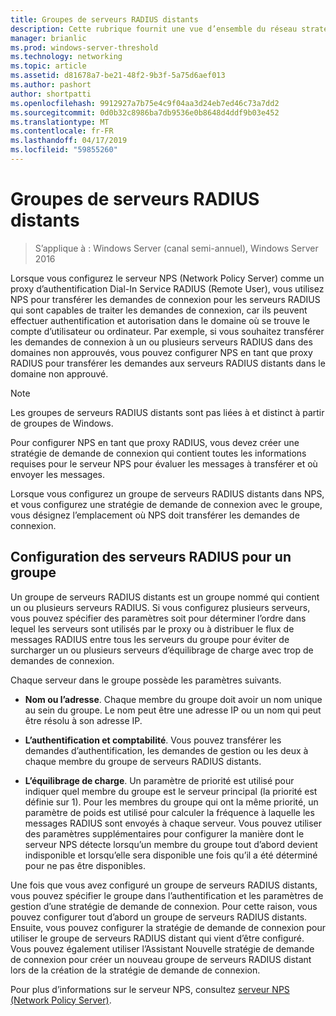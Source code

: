 ```yaml
---
title: Groupes de serveurs RADIUS distants
description: Cette rubrique fournit une vue d’ensemble du réseau stratégie serveur RADIUS groupes de serveurs distants dans Windows Server 2016.
manager: brianlic
ms.prod: windows-server-threshold
ms.technology: networking
ms.topic: article
ms.assetid: d81678a7-be21-48f2-9b3f-5a75d6aef013
ms.author: pashort
author: shortpatti
ms.openlocfilehash: 9912927a7b75e4c9f04aa3d24eb7ed46c73a7dd2
ms.sourcegitcommit: 0d0b32c8986ba7db9536e0b8648d4ddf9b03e452
ms.translationtype: MT
ms.contentlocale: fr-FR
ms.lasthandoff: 04/17/2019
ms.locfileid: "59855260"
---
```

# <a name="remote-radius-server-groups"></a>Groupes de serveurs RADIUS distants

>S’applique à : Windows Server (canal semi-annuel), Windows Server 2016

Lorsque vous configurez le serveur NPS (Network Policy Server) comme un proxy d’authentification Dial-In Service RADIUS (Remote User), vous utilisez NPS pour transférer les demandes de connexion pour les serveurs RADIUS qui sont capables de traiter les demandes de connexion, car ils peuvent effectuer authentification et autorisation dans le domaine où se trouve le compte d’utilisateur ou ordinateur. Par exemple, si vous souhaitez transférer les demandes de connexion à un ou plusieurs serveurs RADIUS dans des domaines non approuvés, vous pouvez configurer NPS en tant que proxy RADIUS pour transférer les demandes aux serveurs RADIUS distants dans le domaine non approuvé.

>[!NOTE]
>Les groupes de serveurs RADIUS distants sont pas liées à et distinct à partir de groupes de Windows.

Pour configurer NPS en tant que proxy RADIUS, vous devez créer une stratégie de demande de connexion qui contient toutes les informations requises pour le serveur NPS pour évaluer les messages à transférer et où envoyer les messages.

Lorsque vous configurez un groupe de serveurs RADIUS distants dans NPS, et vous configurez une stratégie de demande de connexion avec le groupe, vous désignez l’emplacement où NPS doit transférer les demandes de connexion.

## <a name="configuring-radius-servers-for-a-group"></a>Configuration des serveurs RADIUS pour un groupe

Un groupe de serveurs RADIUS distants est un groupe nommé qui contient un ou plusieurs serveurs RADIUS. Si vous configurez plusieurs serveurs, vous pouvez spécifier des paramètres soit pour déterminer l’ordre dans lequel les serveurs sont utilisés par le proxy ou à distribuer le flux de messages RADIUS entre tous les serveurs du groupe pour éviter de surcharger un ou plusieurs serveurs d’équilibrage de charge avec trop de demandes de connexion.

Chaque serveur dans le groupe possède les paramètres suivants.

- **Nom ou l’adresse**. Chaque membre du groupe doit avoir un nom unique au sein du groupe. Le nom peut être une adresse IP ou un nom qui peut être résolu à son adresse IP.

- **L’authentification et comptabilité**. Vous pouvez transférer les demandes d’authentification, les demandes de gestion ou les deux à chaque membre du groupe de serveurs RADIUS distants.

- **L’équilibrage de charge**. Un paramètre de priorité est utilisé pour indiquer quel membre du groupe est le serveur principal (la priorité est définie sur 1). Pour les membres du groupe qui ont la même priorité, un paramètre de poids est utilisé pour calculer la fréquence à laquelle les messages RADIUS sont envoyés à chaque serveur. Vous pouvez utiliser des paramètres supplémentaires pour configurer la manière dont le serveur NPS détecte lorsqu’un membre du groupe tout d’abord devient indisponible et lorsqu’elle sera disponible une fois qu’il a été déterminé pour ne pas être disponibles.

Une fois que vous avez configuré un groupe de serveurs RADIUS distants, vous pouvez spécifier le groupe dans l’authentification et les paramètres de gestion d’une stratégie de demande de connexion. Pour cette raison, vous pouvez configurer tout d’abord un groupe de serveurs RADIUS distants. Ensuite, vous pouvez configurer la stratégie de demande de connexion pour utiliser le groupe de serveurs RADIUS distant qui vient d’être configuré. Vous pouvez également utiliser l’Assistant Nouvelle stratégie de demande de connexion pour créer un nouveau groupe de serveurs RADIUS distant lors de la création de la stratégie de demande de connexion.

Pour plus d’informations sur le serveur NPS, consultez [serveur NPS (Network Policy Server)](nps-top.md).
